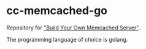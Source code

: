 # cc-memcached-go
Repository for ["Build Your Own Memcached Server"](https://codingchallenges.fyi/challenges/challenge-memcached/).


The programming language of choice is golang.
